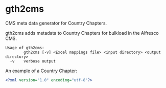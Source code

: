 # gth2cms
CMS meta data generator for Country Chapters.

gth2cms adds metadata to Country Chapters for bulkload in the Alfresco CMS.

```
Usage of gth2cms:
        gth2cms [-v] <Excel mappings file> <input directory> <output directory>
  -v    verbose output
```

An example of a Country Chapter:
```xml
<?xml version="1.0" encoding="utf-8"?>

```
